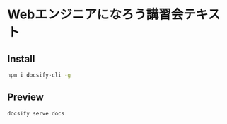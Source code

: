 # Webエンジニアになろう講習会テキスト

## Install

```bash
npm i docsify-cli -g
```

## Preview

```bash
docsify serve docs
```
